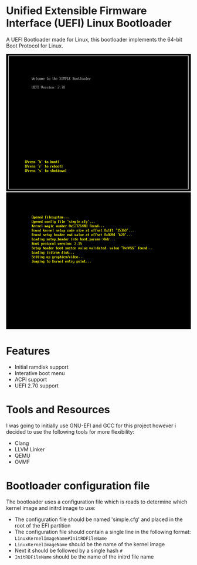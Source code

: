 # Unified Extensible Firmware Interface (UEFI) Linux Bootloader
A UEFI Bootloader made for Linux, this bootloader implements the 64-bit Boot Protocol for Linux.

![Bootloader startup](images/bootloader_startup.png)
![Bootloader booting](images/bootloader_booting.png)


# Features
- Initial ramdisk support
- Interative boot menu
- ACPI support
- UEFI 2.70 support

# Tools and Resources

I was going to initially use GNU-EFI and GCC for this project however i decided to use the following tools for more flexibility:

- Clang
- LLVM Linker
- QEMU
- OVMF

# Bootloader configuration file

The bootloader uses a configuration file which is reads to determine which kernel image and initrd image to use:

- The configuration file should be named 'simple.cfg' and placed in the root of the EFI partition
- The configuration file should contain a single line in the following format:
```LinuxKernelImageName#InitRDFileName```
- ```LinuxKernelImageName``` should be the name of the kernel image
- Next it should be followed by a single hash ```#```
- ```InitRDFileName``` should be the name of the initrd file name
